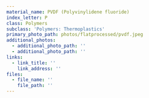 ```yaml
---
material_name: PVDF (Polyvinylidene fluoride)
index_letter: P
class: Polymers
subclass: 'Polymers: Thermoplastics'
primary_photo_path: photos/flatprocessed/pvdf.jpeg
additional_photos:
  - additional_photo_path: ''
  - additional_photo_path: ''
links:
  - link_title: ''
    link_address: ''
files:
  - file_name: ''
    file_path: ''
---
```


